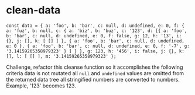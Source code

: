 # clean-data

`
const data = {
    a: 'foo',
    b: 'bar',
    c: null,
    d: undefined,
    e: 0,
    f: {
        a: 'fuz',
        b: null,
        c: {
            a: 'biz',
            b: 'buz',
            c: '123',
            d: [{
                    a: 'foo',
                    b: 'bar',
                    c: null,
                    d: undefined,
                    e: 0,
                    f: false,
                    g: 12,
                    h: '13',
                    i: {},
                    j: [],
                    k: [
                        []
                    ]
                },
                {
                    a: 'foo',
                    b: 'bar',
                    c: null,
                    d: undefined,
                    e: 0
                },
                {
                    a: 'foo',
                    b: 'bar',
                    c: null,
                    d: undefined,
                    e: 0,
                    f: '-7',
                    g: '3.14159265358979323'
                }
            ]
        }
    },
    g: 123,
    h: '456',
    i: false,
    j: {},
    k: [],
    l: [
        []
    ],
    m: '3.14159265358979323'
};
`

Challenge, refactor this cleanse function so it accomplishes the following criteria
data is not mutated
all `null` and `undefined` values are omitted from the returned data tree
all stringified numbers are converted to numbers. Example, '123' becomes 123.
